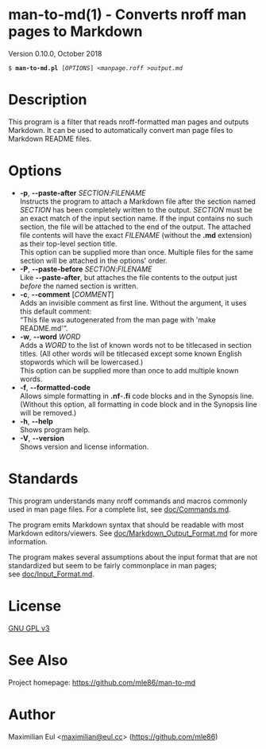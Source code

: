 [//]: # (This file was autogenerated from the man page with 'make README.md')

# man-to-md(1) - Converts nroff man pages to Markdown

Version 0.10.0, October 2018

<pre><code>$ <b>man-to-md.pl</b> [<i>OPTIONS</i>] &lt;<i>manpage.roff</i> ><i>output.md</i></code></pre>

# Description

This program is a filter
that reads nroff-formatted man pages
and outputs Markdown.
It can be used to automatically convert
man page files
to Markdown README files.

# Options


* **-p**, **--paste-after** *SECTION*:*FILENAME*  
  Instructs the program to attach a Markdown file
  after the section named *SECTION*
  has been completely written to the output.
  *SECTION* must be an exact match of the input section name.
  If the input contains no such section,
  the file will be attached to the end of the output.
  The attached file contents will have the exact *FILENAME* (without the **.md** extension)
  as their top-level section title.  
  This option can be supplied more than once.
  Multiple files for the same section will be attached in the options' order.
* **-P**, **--paste-before** *SECTION*:*FILENAME*  
  Like **--paste-after**,
  but attaches the file contents
  to the output
  just *before* the named section is written.
* **-c**, **--comment** [*COMMENT*]  
  Adds an invisible comment as first line.
  Without the argument, it uses this default comment:  
  “This file was autogenerated from the man page with 'make README.md'”.
* **-w**, **--word** *WORD*  
  Adds a *WORD* to the list of known words
  not to be titlecased in section titles.
  (All other words will be titlecased
  except some known English stopwords which will be lowercased.)  
  This option can be supplied more than once
  to add multiple known words.
* **-f**, **--formatted-code**  
  Allows simple formatting in **.nf**-**.fi** code blocks
  and in the Synopsis line.
  (Without this option,
  all formatting in code block and in the Synopsis line
  will be removed.)
* **-h**, **--help**  
  Shows program help.
* **-V**, **--version**  
  Shows version and license information.

# Standards

This program understands many nroff commands and macros commonly used in man page files.
For a complete list, see&nbsp;[doc/Commands.md](doc/Commands.md).

The program emits Markdown syntax
that should be readable with most Markdown editors/viewers.
See&nbsp;[doc/Markdown_Output_Format.md](doc/Markdown_Output_Format.md)
for more information.

The program makes several assumptions about the input format
that are not standardized
but seem to be fairly commonplace
in man pages; see&nbsp;[doc/Input_Format.md](doc/Input_Format.md).

# License

[GNU GPL v3](http://gnu.org/licenses/gpl.html)

# See Also

Project homepage:
https://github.com/mle86/man-to-md

# Author

Maximilian Eul
&lt;[maximilian@eul.cc](mailto:maximilian@eul.cc)>
(https://github.com/mle86)
